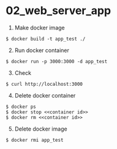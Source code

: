 # 02_web_server_app
1. Make docker image
```
$ docker build -t app_test ./
```

2. Run docker container

```
$ docker run -p 3000:3000 -d app_test
```

3. Check

```
$ curl http://localhost:3000
```
 
4. Delete docker container
```
$ docker ps
$ docker stop <<container id>>
$ docker rm <<container id>>
```

5. Delete docker image
```
$ docker rmi app_test
```
